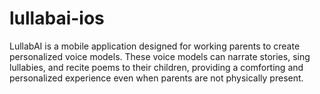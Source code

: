 # lullabai-ios
LullabAI is a mobile application designed for working parents to create personalized voice models. These voice models can narrate stories, sing lullabies, and recite poems to their children, providing a comforting and personalized experience even when parents are not physically present.
